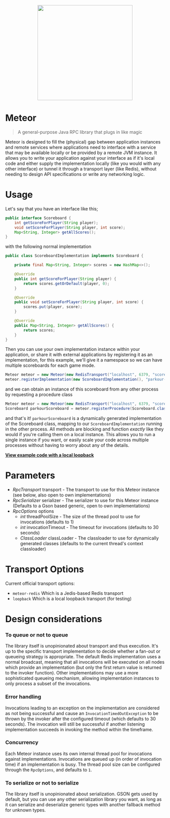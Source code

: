 <p align="center">
<img height="300" src="https://github.com/MeteorMsg/Meteor/assets/10709682/2dd6cb91-7b06-4012-8ccf-df812ff62ffa" />
</p>

# Meteor
> A general-purpose Java RPC library that plugs in like magic

Meteor is designed to fill the (physical) gap between application instances and remote services where applications need to interface with a service that may be available locally or be provided by a remote JVM instance.
It allows you to write your application against your interface as if it's local code and either supply the implementation locally (like you would with any other interface) or tunnel it through a transport layer (like Redis), without needing to design API specifications or write any networking logic.

# Usage
Let's say that you have an interface like this;
```java
public interface Scoreboard {
    int getScoreForPlayer(String player);
    void setScoreForPlayer(String player, int score);
    Map<String, Integer> getAllScores();
}
```

with the following normal implementation
```java
public class ScoreboardImplementation implements Scoreboard {

    private final Map<String, Integer> scores = new HashMap<>();

    @Override
    public int getScoreForPlayer(String player) {
        return scores.getOrDefault(player, 0);
    }

    @Override
    public void setScoreForPlayer(String player, int score) {
        scores.put(player, score);
    }

    @Override
    public Map<String, Integer> getAllScores() {
        return scores;
    }
}
```

Then you can use your own implementation instance within your application, or share it with external applications by registering it as an implementation, for this example, we'll give it a namespace so we can have multiple scoreboards for each game mode.

```java
Meteor meteor = new Meteor(new RedisTransport("localhost", 6379, "scoreboard-sync"));
meteor.registerImplementation(new ScoreboardImplementation(), "parkour-leaderboard");
```

and we can obtain an instance of this scoreboard from any other process by requesting a procedure class
```java
Meteor meteor = new Meteor(new RedisTransport("localhost", 6379, "scoreboard-sync"));
Scoreboard parkourScoreboard = meteor.registerProcedure(Scoreboard.class, "parkour-leaderboard");
```

and that's it! `parkourScoreboard` is a dynamically generated implementation of the Scoreboard class, mapping to our `ScoreboardImplementation` running in the other process. All methods are blocking and function *exactly* like they would if you're calling them on a local instance. This allows you to run a single instance if you want, or easily scale your code across multiple processes without having to worry about any of the details.

**[View example code with a local loopback](https://github.com/MeteorMsg/Meteor/blob/main/examples/src/main/java/com/meteormsg/sender/ScoreboardExample.java)**

# Parameters
- *RpcTransport* transport - The transport to use for this Meteor instance (see below, also open to own implementations)
- *RpcSerializer* serializer - The serializer to use for this Meteor instance (Defaults to a Gson based generic, open to own implementations)
- *RpcOptions* options
    - *int* threadPoolSize - The size of the thread pool to use for invocations (defaults to 1)
    - *int* invocationTimeout - The timeout for invocations (defaults to 30 seconds)
    - *ClassLoader* classLoader - The classloader to use for dynamically generated classes (defaults to the current thread's context classloader)

# Transport Options
Current official transport options:
- `meteor-redis` Which is a Jedis-based Redis transport
- `loopback` Which is a local loopback transport (for testing)

# Design considerations
### To queue or not to queue
The library itself is unopinionated about transport and thus execution.
It's up to the specific transport implementation to decide whether a fan-out or queueing strategy is appropriate. The default Redis implementation uses a normal broadcast, meaning that all invocations will be executed on all nodes which provide an implementation (but only the first return value is returned to the invoker function). Other implementations may use a more sophisticated queueing mechanism, allowing implementation instances to only process a subset of the invocations.

### Error handling
Invocations leading to an exception on the implementation are considered as not being successful and cause an `InvocationTimedOutException` to be thrown by the invoker after the configured timeout (which defaults to 30 seconds). The invocation will still be successful if another listening implementation succeeds in invoking the method within the timeframe.

### Concurrency
Each Meteor instance uses its own internal thread pool for invocations against implementations. Invocations are queued up (in order of invocation time) if an implementation is busy. The thread pool size can be configured through the `RpcOptions`, and defaults to `1`.

### To serialize or not to serialize
The library itself is unopinionated about serialization.
GSON gets used by default, but you can use any other serialization library you want, as long as it can serialize and deserialize generic types with another fallback method for unknown types.
